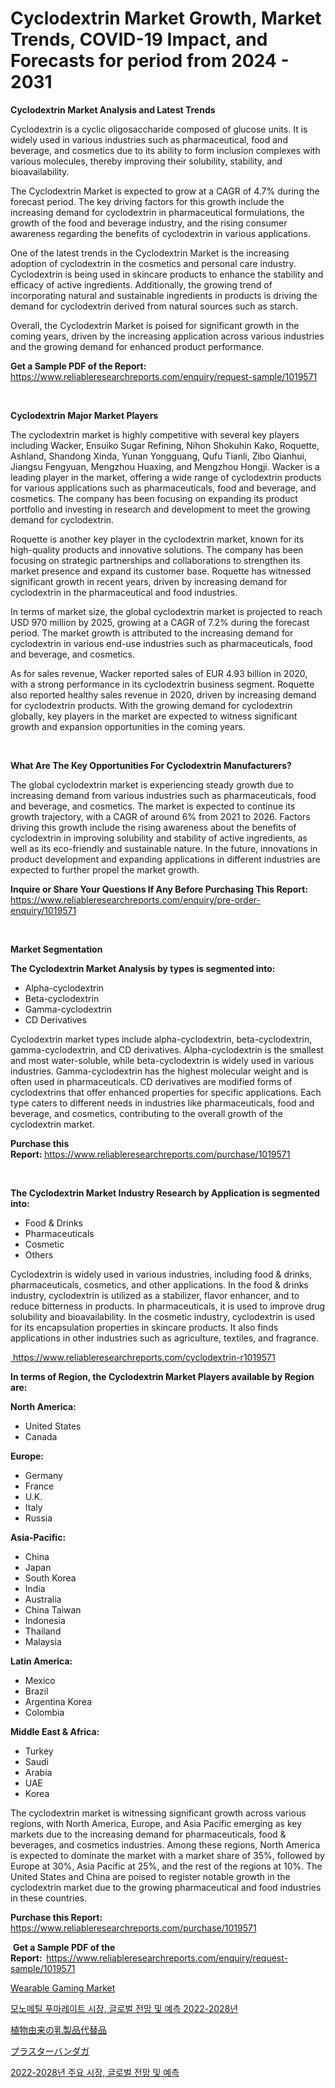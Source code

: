 <p><h1>Cyclodextrin Market Growth, Market Trends, COVID-19 Impact, and Forecasts for period from 2024 - 2031</h1></p><p><strong>Cyclodextrin Market Analysis and Latest Trends</strong></p>
<p><p>Cyclodextrin is a cyclic oligosaccharide composed of glucose units. It is widely used in various industries such as pharmaceutical, food and beverage, and cosmetics due to its ability to form inclusion complexes with various molecules, thereby improving their solubility, stability, and bioavailability.</p><p>The Cyclodextrin Market is expected to grow at a CAGR of 4.7% during the forecast period. The key driving factors for this growth include the increasing demand for cyclodextrin in pharmaceutical formulations, the growth of the food and beverage industry, and the rising consumer awareness regarding the benefits of cyclodextrin in various applications.</p><p>One of the latest trends in the Cyclodextrin Market is the increasing adoption of cyclodextrin in the cosmetics and personal care industry. Cyclodextrin is being used in skincare products to enhance the stability and efficacy of active ingredients. Additionally, the growing trend of incorporating natural and sustainable ingredients in products is driving the demand for cyclodextrin derived from natural sources such as starch.</p><p>Overall, the Cyclodextrin Market is poised for significant growth in the coming years, driven by the increasing application across various industries and the growing demand for enhanced product performance.</p></p>
<p><strong>Get a Sample PDF of the Report:&nbsp;</strong> <a href="https://www.reliableresearchreports.com/enquiry/request-sample/1019571">https://www.reliableresearchreports.com/enquiry/request-sample/1019571</a></p>
<p>&nbsp;</p>
<p><strong>Cyclodextrin Major Market Players</strong></p>
<p><p>The cyclodextrin market is highly competitive with several key players including Wacker, Ensuiko Sugar Refining, Nihon Shokuhin Kako, Roquette, Ashland, Shandong Xinda, Yunan Yongguang, Qufu Tianli, Zibo Qianhui, Jiangsu Fengyuan, Mengzhou Huaxing, and Mengzhou Hongji. Wacker is a leading player in the market, offering a wide range of cyclodextrin products for various applications such as pharmaceuticals, food and beverage, and cosmetics. The company has been focusing on expanding its product portfolio and investing in research and development to meet the growing demand for cyclodextrin.</p><p>Roquette is another key player in the cyclodextrin market, known for its high-quality products and innovative solutions. The company has been focusing on strategic partnerships and collaborations to strengthen its market presence and expand its customer base. Roquette has witnessed significant growth in recent years, driven by increasing demand for cyclodextrin in the pharmaceutical and food industries.</p><p>In terms of market size, the global cyclodextrin market is projected to reach USD 970 million by 2025, growing at a CAGR of 7.2% during the forecast period. The market growth is attributed to the increasing demand for cyclodextrin in various end-use industries such as pharmaceuticals, food and beverage, and cosmetics.</p><p>As for sales revenue, Wacker reported sales of EUR 4.93 billion in 2020, with a strong performance in its cyclodextrin business segment. Roquette also reported healthy sales revenue in 2020, driven by increasing demand for cyclodextrin products. With the growing demand for cyclodextrin globally, key players in the market are expected to witness significant growth and expansion opportunities in the coming years.</p></p>
<p>&nbsp;</p>
<p><strong>What Are The Key Opportunities For Cyclodextrin Manufacturers?</strong></p>
<p><p>The global cyclodextrin market is experiencing steady growth due to increasing demand from various industries such as pharmaceuticals, food and beverage, and cosmetics. The market is expected to continue its growth trajectory, with a CAGR of around 6% from 2021 to 2026. Factors driving this growth include the rising awareness about the benefits of cyclodextrin in improving solubility and stability of active ingredients, as well as its eco-friendly and sustainable nature. In the future, innovations in product development and expanding applications in different industries are expected to further propel the market growth.</p></p>
<p><strong>Inquire or Share Your Questions If Any Before Purchasing This Report:</strong> <a href="https://www.reliableresearchreports.com/enquiry/pre-order-enquiry/1019571">https://www.reliableresearchreports.com/enquiry/pre-order-enquiry/1019571</a></p>
<p>&nbsp;</p>
<p><strong>Market Segmentation</strong></p>
<p><strong>The Cyclodextrin Market Analysis by types is segmented into:</strong></p>
<p><ul><li>Alpha-cyclodextrin</li><li>Beta-cyclodextrin</li><li>Gamma-cyclodextrin</li><li>CD Derivatives</li></ul></p>
<p><p>Cyclodextrin market types include alpha-cyclodextrin, beta-cyclodextrin, gamma-cyclodextrin, and CD derivatives. Alpha-cyclodextrin is the smallest and most water-soluble, while beta-cyclodextrin is widely used in various industries. Gamma-cyclodextrin has the highest molecular weight and is often used in pharmaceuticals. CD derivatives are modified forms of cyclodextrins that offer enhanced properties for specific applications. Each type caters to different needs in industries like pharmaceuticals, food and beverage, and cosmetics, contributing to the overall growth of the cyclodextrin market.</p></p>
<p><strong>Purchase this Report:&nbsp;</strong><a href="https://www.reliableresearchreports.com/purchase/1019571">https://www.reliableresearchreports.com/purchase/1019571</a></p>
<p>&nbsp;</p>
<p><strong>The Cyclodextrin Market Industry Research by Application is segmented into:</strong></p>
<p><ul><li>Food & Drinks</li><li>Pharmaceuticals</li><li>Cosmetic</li><li>Others</li></ul></p>
<p><p>Cyclodextrin is widely used in various industries, including food & drinks, pharmaceuticals, cosmetics, and other applications. In the food & drinks industry, cyclodextrin is utilized as a stabilizer, flavor enhancer, and to reduce bitterness in products. In pharmaceuticals, it is used to improve drug solubility and bioavailability. In the cosmetic industry, cyclodextrin is used for its encapsulation properties in skincare products. It also finds applications in other industries such as agriculture, textiles, and fragrance.</p></p>
<p><a href="https://www.reliableresearchreports.com/cyclodextrin-r1019571">&nbsp;https://www.reliableresearchreports.com/cyclodextrin-r1019571</a></p>
<p><strong>In terms of Region, the Cyclodextrin Market Players available by Region are:</strong></p>
<p>
    <p> <strong> North America: </strong>
        <ul>
            <li>United States</li>
            <li>Canada</li>
        </ul>
        </p> 
    <p> <strong> Europe: </strong>
        <ul>
            <li>Germany</li>
            <li>France</li>
            <li>U.K.</li>
            <li>Italy</li>
            <li>Russia</li>
        </ul>
        </p> 
    <p> <strong> Asia-Pacific: </strong>
        <ul>
            <li>China</li>
            <li>Japan</li>
            <li>South Korea</li>
            <li>India</li>
            <li>Australia</li>
            <li>China Taiwan</li>
            <li>Indonesia</li>
            <li>Thailand</li>
            <li>Malaysia</li>
        </ul>
        </p> 
    <p> <strong> Latin America: </strong>
        <ul>
            <li>Mexico</li>
            <li>Brazil</li>
            <li>Argentina Korea</li>
            <li>Colombia</li>
        </ul>
        </p> 
    <p> <strong> Middle East & Africa: </strong>
        <ul>
            <li>Turkey</li>
            <li>Saudi</li>
            <li>Arabia</li>
            <li>UAE</li>
            <li>Korea</li>
        </ul>
    </p>
    </p>
<p><p>The cyclodextrin market is witnessing significant growth across various regions, with North America, Europe, and Asia Pacific emerging as key markets due to the increasing demand for pharmaceuticals, food & beverages, and cosmetics industries. Among these regions, North America is expected to dominate the market with a market share of 35%, followed by Europe at 30%, Asia Pacific at 25%, and the rest of the regions at 10%. The United States and China are poised to register notable growth in the cyclodextrin market due to the growing pharmaceutical and food industries in these countries.</p></p>
<p><strong>Purchase this Report: </strong><a href="https://www.reliableresearchreports.com/purchase/1019571">https://www.reliableresearchreports.com/purchase/1019571</a></p>
<p>&nbsp;<strong>Get a Sample PDF of the Report:&nbsp;&nbsp;</strong><a href="https://www.reliableresearchreports.com/enquiry/request-sample/1019571">https://www.reliableresearchreports.com/enquiry/request-sample/1019571</a></p>
<p><strong></strong></p>
<p><p><a href="https://www.linkedin.com/pulse/wearable-gaming-market-comprehensive-assessment-type-application-yid1e">Wearable Gaming Market</a></p><p><a href="https://medium.com/@rowedrowe/%EA%B8%80%EB%A1%9C%EB%B2%8C-%EB%AA%A8%EB%85%B8%EB%A9%94%ED%8B%B8-%ED%91%B8%EB%A7%88%EB%A5%B4%EC%82%B0-%EC%8B%9C%EC%9E%A5-%EA%B8%80%EB%A1%9C%EB%B2%8C-%EC%A0%84%EB%A7%9D-%EB%B0%8F-%EC%98%88%EC%B8%A1-2022-2028-%EC%8B%9C%EC%9E%A5-%EA%B7%9C%EB%AA%A8-%EB%B0%8F-%EC%A0%90%EC%9C%A0%EC%9C%A8-%EB%B6%84%EC%84%9D-%EC%A0%9C%ED%92%88-%EC%A2%85%EB%A5%98%EB%B3%84-%EC%9D%91%EC%9A%A9-%EB%B6%84%EC%95%BC%EB%B3%84-%EC%A7%80%EC%97%AD%EB%B3%84-%EC%98%88%EC%B8%A1-2024-2031-b7cd5c65a373">모노메틸 푸마레이트 시장, 글로벌 전망 및 예측 2022-2028년</a></p><p><a href="https://medium.com/@idellamante2023/%E6%A4%8D%E7%89%A9%E6%80%A7%E4%B9%B3%E8%A3%BD%E5%93%81%E4%BB%A3%E6%9B%BF%E5%B8%82%E5%A0%B4%E3%81%AE%E3%83%88%E3%83%AC%E3%83%B3%E3%83%89%E3%81%A8%E5%88%86%E6%9E%90-%E5%B0%86%E6%9D%A5%E3%81%AE%E6%88%90%E9%95%B7%E3%81%AE%E6%A9%9F%E4%BC%9A%E3%81%A8%E8%AA%B2%E9%A1%8C-2024%E5%B9%B4-2031%E5%B9%B4-6c5bb60bdbb0">植物由来の乳製品代替品</a></p><p><a href="https://medium.com/@idellamante2023/%E6%AC%A1%E3%81%AE%E6%96%87%E3%82%92%E6%97%A5%E6%9C%AC%E8%AA%9E%E3%81%AB%E7%BF%BB%E8%A8%B3%E3%81%97%E3%81%BE%E3%81%99-%E3%82%B0%E3%83%AD%E3%83%BC%E3%83%90%E3%83%AB%E3%83%97%E3%83%A9%E3%82%B9%E3%82%BF%E3%83%BC%E3%83%90%E3%83%B3%E3%83%80%E3%82%B8%E3%82%B9%E5%B8%82%E5%A0%B4%E9%83%A8%E9%96%80-%E7%A8%AE%E9%A1%9E-%E3%82%A2%E3%83%97%E3%83%AA%E3%82%B1%E3%83%BC%E3%82%B7%E3%83%A7%E3%83%B3-%E5%B8%82%E5%A0%B4%E3%83%97%E3%83%AC%E3%83%BC%E3%83%A4%E3%83%BC%E3%81%AE%E6%88%A6%E7%95%A5-%E5%9C%B0%E5%9F%9F%E3%81%AE%E6%88%90%E9%95%B7%E3%81%AE%E6%B4%9E%E5%AF%9F-%E3%81%8A%E3%82%88%E3%81%B3%E5%B0%86%E6%9D%A5%E3%81%AE%E4%BA%88%E6%B8%AC-2024%E5%B9%B4-2031%E5%B9%B4-5ca86eb558dd">プラスターバンダガ</a></p><p><a href="https://medium.com/@minimini78678/%EA%B8%80%EB%A1%9C%EB%B2%8C-%ED%94%84%EB%A0%90%EB%9D%BC%EB%93%A0%ED%8A%B8-%EC%8B%9C%EC%9E%A5-%EA%B8%80%EB%A1%9C%EB%B2%8C-%EC%A0%84%EB%A7%9D-%EB%B0%8F-2022-2028-%EC%98%88%EC%B8%A1-%EC%8B%9C%EC%9E%A5-%EA%B7%9C%EB%AA%A8%EB%8A%94-%EC%82%B0%EC%97%85-%EC%98%88%EC%B8%A1%EC%97%90-%EB%94%B0%EB%A5%B4%EB%A9%B4-2024%EB%85%84%EB%B6%80%ED%84%B0-2031%EB%85%84%EA%B9%8C%EC%A7%80-11-%EC%9D%98-%EC%97%B0%ED%8F%89%EA%B7%A0-%EC%84%B1%EC%9E%A5%EB%A5%A0-cagr-%EC%9D%84-%EA%B2%BD%ED%97%98%ED%95%A0-%EA%B2%83%EC%9C%BC%EB%A1%9C-6e31b8cd4de9">2022-2028년 주요 시장, 글로벌 전망 및 예측</a></p></p>
